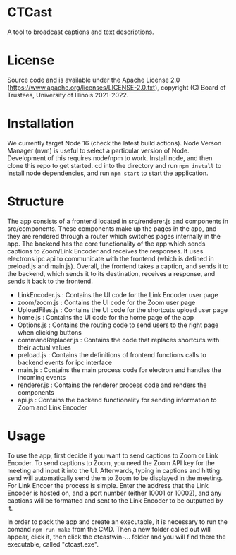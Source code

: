 # CTCast

A tool to broadcast captions and text descriptions.

# License

Source code and is available under the Apache License 2.0 (https://www.apache.org/licenses/LICENSE-2.0.txt), copyright (C) Board of Trustees, University of Illinois 2021-2022.

# Installation
We currently target Node 16 (check the latest build actions). Node Verson Manager (nvm) is useful to select a particular version of Node.
Development of this requires node/npm to work. Install node, and then clone this repo to get started. cd into the directory and run `npm install` to install node dependencies, and run `npm start` to start the application.

# Structure
The app consists of a frontend located in src/renderer.js and components in src/components. These components make up the pages in the app, and they are rendered through a router which switches pages internally in the app.
The backend has the core functionality of the app which sends captions to Zoom/Link Encoder and receives the responses. It uses electrons ipc api to communicate with the frontend (which is defined in preload.js and main.js).
Overall, the frontend takes a caption, and sends it to the backend, which sends it to its destination, receives a response, and sends it back to the frontend.

- LinkEncoder.js : Contains the UI code for the Link Encoder user page
- zoom/zoom.js : Contains the UI code for the Zoom user page
- UploadFiles.js : Contains the UI code for the shortcuts upload user page
- home.js : Contains the UI code for the home page of the app
- Options.js : Contains the routing code to send users to the right page when clicking buttons
- commandReplacer.js : Contains the code that replaces shortcuts with their actual values
- preload.js : Contains the definitions of frontend functions calls to backend events for ipc interface
- main.js : Contains the main process code for electron and handles the incoming events
- renderer.js : Contains the renderer process code and renders the components
- api.js : Contains the backend functionality for sending information to Zoom and Link Encoder

# Usage
To use the app, first decide if you want to send captions to Zoom or Link Encoder. To send captions to Zoom, you need the Zoom API key for the meeting and input it into the UI. Afterwards, typing in captions and hitting send will automatically send them to Zoom to be displayed in the meeting. For Link Encoer the process is simple. Enter the address that the Link Encoder is hosted on, and a port number (either 10001 or 10002), and any captions will be formatted and sent to the Link Encoder to be outputted by it.

In order to pack the app and create an executable, it is necessary to run the comand `npm run make` from the CMD. Then a new folder called out will appear, click it, then click the ctcastwin-... folder and you will find there the executable, called "ctcast.exe".
